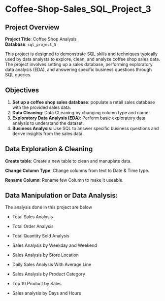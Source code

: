 # Coffee-Shop-Sales_SQL_Project_3

## Project Overview

**Project Title**: Coffee Shop Analysis   
**Database**: `sql_project_5`

This project is designed to demonstrate SQL skills and techniques typically used by data analysts to explore, clean, and analyze coffee shop sales data. The project involves setting up a sales database, performing exploratory data analysis (EDA), and answering specific business questions through SQL queries. 

## Objectives

1. **Set up a coffee shop sales database**: populate a retail sales database with the provided sales data.
2. **Data Cleaning**: Data CLeaning by changing column type and name .
3. **Exploratory Data Analysis (EDA)**: Perform basic exploratory data analysis to understand the dataset.
4. **Business Analysis**: Use SQL to answer specific business questions and derive insights from the sales data.

## Data Exploration & Cleaning

 **Create table**: Create a new table to clean and manuplate data.
 
 **Change Column Type**: Change columns from text to Date & Time type.
 
 **Rename Column**: Rename few Column to make it useable.

## Data Manipulation or Data Analysis:
The analysis done in this project are below
* Total Sales Analysis
  
* Total Order Analysis
  
* Total Quantity Sold Analysis

* Sales Analysis by Weekday and Weekend

* Sales Analysis by Store Location
  
* Daily Sales Analysis With Average Line
  
* Sales Analysis by Product Category
  
* Top 10 Product by Sales
  
* Sales analysis by Days and Hours


